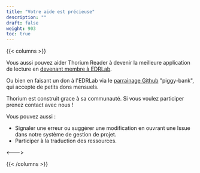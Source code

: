 ```yaml
---
title: "Votre aide est précieuse"
description: ""
draft: false
weight: 903
toc: true
---
```


{{< columns >}}


  <p>
    Vous aussi pouvez aider Thorium Reader à devenir la meilleure application de lecture en <a href="https://www.edrlab.org/become-a-member/">devenant membre à EDRLab</a>.
  </p>
  <p>
    Ou bien en faisant un don à l'EDRLab via le <a href="https://github.com/sponsors/edrlab">parrainage Github</a> "piggy-bank", qui accepte de petits dons mensuels.
  </p>

  <p>
  Thorium est construit grace à sa communauté. Si vous voulez participer prenez contact avec nous !
  </p>

  <p>Vous pouvez aussi : 
  <ul>
  <li>Signaler une erreur ou suggérer une modification en ouvrant une Issue dans notre système de gestion de projet.</li>
  
  <li>Participer à la traduction des ressources.</li>

  </ul>
  <--->


  {{< /columns >}}